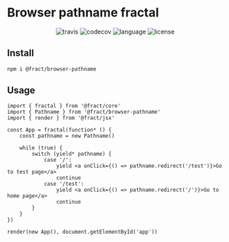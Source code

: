 # Browser pathname fractal

<div align="center">
<img src="https://img.shields.io/travis/fract/browser-pathname" alt="travis" />
<img src="https://img.shields.io/codecov/c/github/fract/browser-pathname" alt="codecov" />
<img src="https://img.shields.io/github/languages/top/fract/browser-pathname" alt="language" />
<img src="https://img.shields.io/npm/l/@fract/browser-pathname" alt="license" />  
</div>

## Install

```bash
npm i @fract/browser-pathname
```

## Usage

```tsx
import { fractal } from '@fract/core'
import { Pathname } from '@fract/browser-pathname'
import { render } from '@fract/jsx'

const App = fractal(function* () {
    const pathname = new Pathname()

    while (true) {
        switch (yield* pathname) {
            case '/':
                yield <a onClick={() => pathname.redirect('/test')}>Go to test page</a>
                continue
            case '/test':
                yield <a onClick={() => pathname.redirect('/')}>Go to home page</a>
                continue
        }
    }
})

render(new App(), document.getElementById('app'))
```
